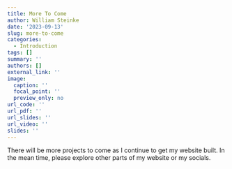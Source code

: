 ```yaml
---
title: More To Come
author: William Steinke
date: '2023-09-13'
slug: more-to-come
categories:
  - Introduction
tags: []
summary: ''
authors: []
external_link: ''
image:
  caption: ''
  focal_point: ''
  preview_only: no
url_code: ''
url_pdf: ''
url_slides: ''
url_video: ''
slides: ''
---
```


There will be more projects to come as I continue to get my website built. In the mean time, please explore other parts of my website or my socials.



